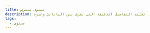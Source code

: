 ```yaml
---
title: مستوى متمرس
description: تعليم التفاصيل الدقيقة التي تفرق بين اليابانيّ وغيره
tags:
  - مستوى
---
```

